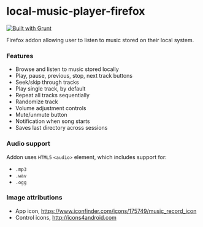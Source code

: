local-music-player-firefox
==========================

[![Built with Grunt](https://cdn.gruntjs.com/builtwith.png)](http://gruntjs.com/)

Firefox addon allowing user to listen to music stored on their local system.

### Features

* Browse and listen to music stored locally
* Play, pause, previous, stop, next track buttons
* Seek/skip through tracks
* Play single track, by default
* Repeat all tracks sequentially
* Randomize track
* Volume adjustment controls
* Mute/unmute button
* Notification when song starts
* Saves last directory across sessions

### Audio support

Addon uses `HTML5` `<audio>` element, which includes support for:

* `.mp3`
* `.wav`
* `.ogg`

### Image attributions

* App icon, https://www.iconfinder.com/icons/175749/music_record_icon
* Control icons, http://icons4android.com